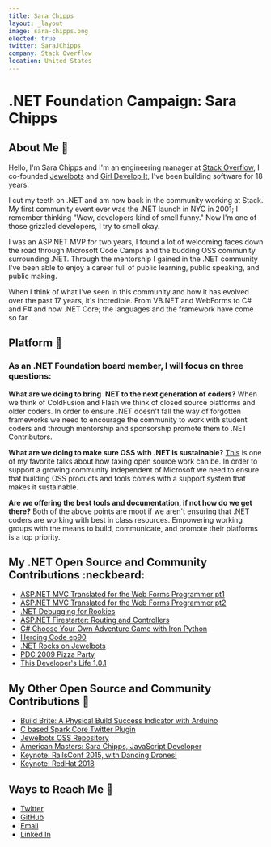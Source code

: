 ```yaml
---
title: Sara Chipps
layout: _layout
image: sara-chipps.png
elected: true
twitter: SaraJChipps
company: Stack Overflow
location: United States
---
```


# .NET Foundation Campaign: Sara Chipps

## About Me :dizzy:
Hello, I'm Sara Chipps and I'm an engineering manager at [Stack Overflow](https://stackoverflow.com), I co-founded [Jewelbots](http://jewelbots.com) and [Girl Develop It](http://girldevelopit.com), I've been building software for 18 years. 

I cut my teeth on .NET and am now back in the community working at Stack. My first community event ever was the .NET launch in NYC in 2001; I remember thinking "Wow, developers kind of smell funny." Now I'm one of those grizzled developers, I try to smell okay. 

I was an ASP.NET MVP for two years, I found a lot of welcoming faces down the road through Microsoft Code Camps and the budding OSS community surrounding .NET. Through the mentorship I gained in the .NET community I've been able to enjoy a career full of public learning, public speaking, and public making. 

When I think of what I've seen in this community and how it has evolved over the past 17 years, it's incredible. From VB.NET and WebForms to C# and F# and now .NET Core; the languages and the framework have come so far. 

## Platform :musical_note:
### As an .NET Foundation board member, I will focus on three questions: 

**What are we doing to bring .NET to the next generation of coders?**
When we think of ColdFusion and Flash we think of closed source platforms and older coders. In order to ensure .NET doesn't fall the way of forgotten frameworks we need to encourage the community to work with student coders and through mentorship and sponsorship promote them to .NET Contributors. 

**What are we doing to make sure OSS with .NET is sustainable?**
[This](https://www.youtube.com/watch?v=UIDb6VBO9os) is one of my favorite talks about how taxing open source work can be. In order to support a growing community independent of Microsoft we need to ensure that building OSS products and tools comes with a support system that makes it sustainable. 

**Are we offering the best tools and documentation, if not how do we get there?**
Both of the above points are moot if we aren't ensuring that .NET coders are working with best in class resources. Empowering working groups with the means to build, communicate, and promote their platforms is a top priority. 

## My .NET Open Source and Community Contributions :neckbeard: 
- [ASP.NET MVC Translated for the Web Forms Programmer pt1](https://sarajchipps.com/post/55986259126/aspnet-mvc-translated-for-the-web-forms)
- [ASP.NET MVC Translated for the Web Forms Programmer pt2](https://sarajchipps.com/post/55986260739/aspnet-mvc-translated-for-the-web-forms)
- [.NET Debugging for Rookies](https://www.datamation.com/entdev/article.php/3775266/NET-Debugging-for-Rookies.htm)
- [ASP.NET Firestarter: Routing and Controllers](https://channel9.msdn.com/Blogs/egibson/ASPNET-MVC-FireStarter-Routing-and-Controllers)
- [C# Choose Your Own Adventure Game with Iron Python](https://github.com/SaraJo/Choose-Your-Own-Adventure-)
- [Herding Code ep90](https://herdingcode.com/herding-code-90-sara-chipps-on-girl-develop-it-and-girls-developing-software/)
- [.NET Rocks on Jewelbots](https://player.fm/series/net-rocks-65612/jewelbots-with-sara-chipps)
- [PDC 2009 Pizza Party](https://blogs.msdn.microsoft.com/peterlau/2009/12/08/connected-show-21-pdc-2009-pizza-party/)
-  [This Developer's Life 1.0.1](https://www.hanselman.com/blog/?page=190)

## My Other Open Source and Community Contributions :bow:
- [Build Brite: A Physical Build Success Indicator with Arduino](https://github.com/SaraJo/build-brite)
- [C based Spark Core Twitter Plugin](https://github.com/SaraJo/spark-tweets)
- [Jewelbots OSS Repository](https://github.com/Jewelbots)
- [American Masters: Sara Chipps, JavaScript Developer](https://www.youtube.com/watch?v=h_bEl_lY_pE)
- [Keynote: RailsConf 2015, with Dancing Drones!](https://confreaks.tv/videos/railsconf2015-keynote-day-1-closing)
- [Keynote: RedHat 2018](https://www.youtube.com/watch?v=KHiiRnSniRg)

## Ways to Reach Me 📩 
- [Twitter](https://twitter.com/SaraJChipps)
- [GitHub](https://github.com/SaraJo)
- [Email](mailto:sarajchipps@gmail.com)
- [Linked In](https://www.linkedin.com/in/sarajchipps/)
